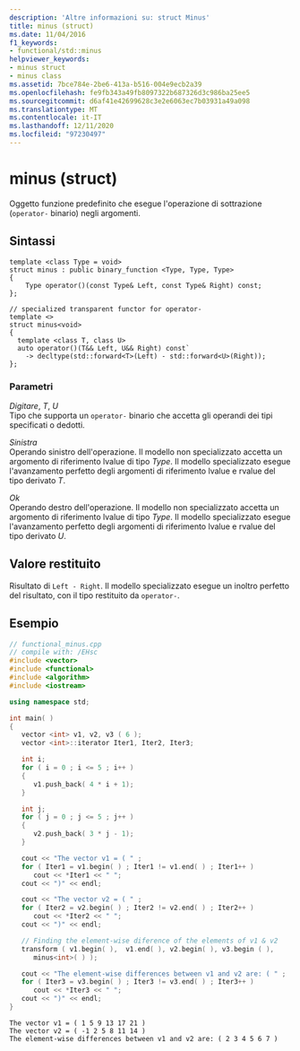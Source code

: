 ```yaml
---
description: 'Altre informazioni su: struct Minus'
title: minus (struct)
ms.date: 11/04/2016
f1_keywords:
- functional/std::minus
helpviewer_keywords:
- minus struct
- minus class
ms.assetid: 7bce784e-2be6-413a-b516-004e9ecb2a39
ms.openlocfilehash: fe9fb343a49fb8097322b687326d3c986ba25ee5
ms.sourcegitcommit: d6af41e42699628c3e2e6063ec7b03931a49a098
ms.translationtype: MT
ms.contentlocale: it-IT
ms.lasthandoff: 12/11/2020
ms.locfileid: "97230497"
---
```

# <a name="minus-struct"></a>minus (struct)

Oggetto funzione predefinito che esegue l'operazione di sottrazione (`operator-` binario) negli argomenti.

## <a name="syntax"></a>Sintassi

```
template <class Type = void>
struct minus : public binary_function <Type, Type, Type>
{
    Type operator()(const Type& Left, const Type& Right) const;
};

// specialized transparent functor for operator-
template <>
struct minus<void>
{
  template <class T, class U>
  auto operator()(T&& Left, U&& Right) const`
    -> decltype(std::forward<T>(Left) - std::forward<U>(Right));
};
```

### <a name="parameters"></a>Parametri

*Digitare*, *T*, *U*\
Tipo che supporta un `operator-` binario che accetta gli operandi dei tipi specificati o dedotti.

*Sinistra*\
Operando sinistro dell'operazione. Il modello non specializzato accetta un argomento di riferimento lvalue di tipo *Type*. Il modello specializzato esegue l'avanzamento perfetto degli argomenti di riferimento lvalue e rvalue del tipo derivato *T*.

*Ok*\
Operando destro dell'operazione. Il modello non specializzato accetta un argomento di riferimento lvalue di tipo *Type*. Il modello specializzato esegue l'avanzamento perfetto degli argomenti di riferimento lvalue e rvalue del tipo derivato *U*.

## <a name="return-value"></a>Valore restituito

Risultato di `Left - Right`. Il modello specializzato esegue un inoltro perfetto del risultato, con il tipo restituito da `operator-`.

## <a name="example"></a>Esempio

```cpp
// functional_minus.cpp
// compile with: /EHsc
#include <vector>
#include <functional>
#include <algorithm>
#include <iostream>

using namespace std;

int main( )
{
   vector <int> v1, v2, v3 ( 6 );
   vector <int>::iterator Iter1, Iter2, Iter3;

   int i;
   for ( i = 0 ; i <= 5 ; i++ )
   {
      v1.push_back( 4 * i + 1);
   }

   int j;
   for ( j = 0 ; j <= 5 ; j++ )
   {
      v2.push_back( 3 * j - 1);
   }

   cout << "The vector v1 = ( " ;
   for ( Iter1 = v1.begin( ) ; Iter1 != v1.end( ) ; Iter1++ )
      cout << *Iter1 << " ";
   cout << ")" << endl;

   cout << "The vector v2 = ( " ;
   for ( Iter2 = v2.begin( ) ; Iter2 != v2.end( ) ; Iter2++ )
      cout << *Iter2 << " ";
   cout << ")" << endl;

   // Finding the element-wise diference of the elements of v1 & v2
   transform ( v1.begin( ),  v1.end( ), v2.begin( ), v3.begin ( ),
      minus<int>( ) );

   cout << "The element-wise differences between v1 and v2 are: ( " ;
   for ( Iter3 = v3.begin( ) ; Iter3 != v3.end( ) ; Iter3++ )
      cout << *Iter3 << " ";
   cout << ")" << endl;
}
```

```Output
The vector v1 = ( 1 5 9 13 17 21 )
The vector v2 = ( -1 2 5 8 11 14 )
The element-wise differences between v1 and v2 are: ( 2 3 4 5 6 7 )
```
